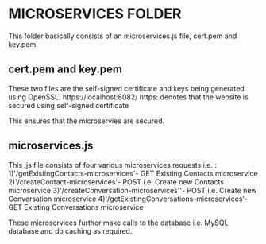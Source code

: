 # MICROSERVICES FOLDER

This folder basically consists of an microservices.js file, cert.pem and key.pem.

cert.pem and key.pem
--------------------
These two files are the self-signed certificate and keys being generated using OpenSSL.
 https://localhost:8082/
 https: denotes that the website is secured using self-signed certificate

 This ensures that the microservies are secured.

 microservices.js
 --------------

 This .js file consists of four various microservices requests i.e. :
1)'/getExistingContacts-microservices'- GET Existing Contacts microservice
2)'/createContact-microservices'- POST i.e. Create new Contacts microservice
3)'/createConversation-microservices''- POST i.e. Create new Conversation microservice
4)'/getExistingConversations-microservices'- GET Existing Conversations microservice

These microservices further make calls to the database i.e. MySQL database and do caching as required.
